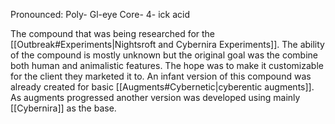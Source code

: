 Pronounced: Poly- Gl-eye Core- 4- ick acid

The compound that was being researched for the [[Outbreak#Experiments|Nightsroft and Cybernira Experiments]]. The ability of the compound is mostly unknown but the original goal was the combine both human and animalistic features. The hope was to make it customizable for the client they marketed it to.
An infant version of this compound was already created for basic [[Augments#Cybernetic|cyberentic augments]]. As augments progressed another version was developed using mainly [[Cybernira]] as the base.